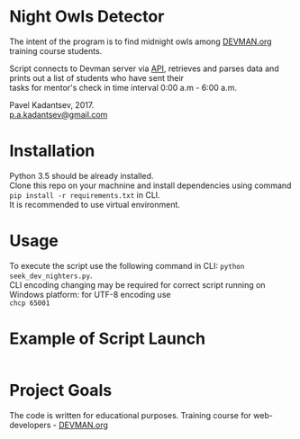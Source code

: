 # Night Owls Detector

The intent of the program is to find midnight owls among [DEVMAN.org](https://devman.org) training course students. <br />

Script connects to Devman server via [API](https://devman.org/api/challenges/solution_attempts/?page=1), retrieves and parses data and prints out a list of students who have sent their <br />
tasks for mentor's check in time interval 0:00 a.m - 6:00 a.m.

Pavel Kadantsev, 2017. <br/>
p.a.kadantsev@gmail.com

# Installation

Python 3.5 should be already installed. <br />
Clone this repo on your machnine and install dependencies using command ```pip install -r requirements.txt``` in CLI. <br />
It is recommended to use virtual environment.

# Usage

To execute the script use the following command in CLI: ```python seek_dev_nighters.py```. <br />
CLI encoding changing may be required for correct script running on Windows platform: for UTF-8 encoding use  <br /> ```chcp 65001```

# Example of Script Launch

```
```

# Project Goals

The code is written for educational purposes. Training course for web-developers - [DEVMAN.org](https://devman.org)
